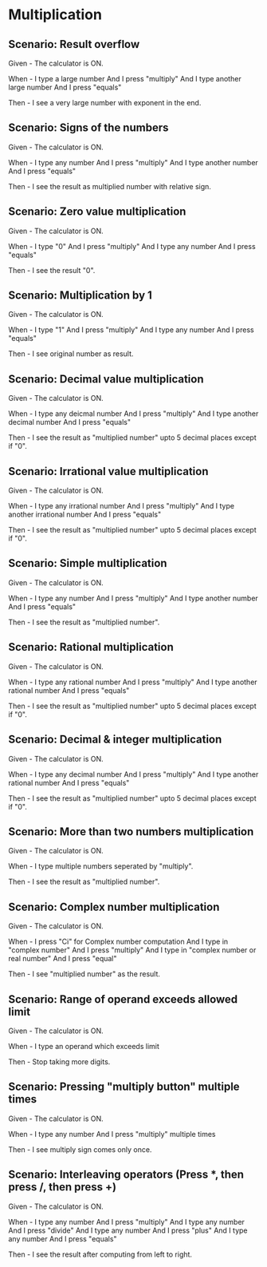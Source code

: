 # Multiplication

## Scenario: Result overflow

Given - The calculator is ON.

When - I type a large number
And I press "multiply"
And I type another large number
And I press "equals"

Then - I see a very large number with
exponent in the end.

## Scenario: Signs of the numbers

Given - The calculator is ON.

When - I type any number
And I press "multiply"
And I type another number
And I press "equals"

Then - I see the result as multiplied number with
relative sign.

## Scenario: Zero value multiplication

Given - The calculator is ON.

When - I type "0"
And I press "multiply"
And I type any number
And I press "equals"

Then - I see the result "0".

## Scenario: Multiplication by 1

Given - The calculator is ON.

When - I type "1"
And I press "multiply"
And I type any number
And I press "equals"

Then - I see original number as result.

## Scenario: Decimal value multiplication

Given - The calculator is ON.

When - I type any deicmal number
And I press "multiply"
And I type another decimal number
And I press "equals"

Then - I see the result as "multiplied number" upto
5 decimal places except if "0".

## Scenario: Irrational value multiplication

Given - The calculator is ON.

When - I type any irrational number
And I press "multiply"
And I type another irrational number
And I press "equals"

Then - I see the result as "multiplied number" upto
5 decimal places except if "0".

## Scenario: Simple multiplication

Given - The calculator is ON.

When - I type any number
And I press "multiply"
And I type another number
And I press "equals"

Then - I see the result as "multiplied number".

## Scenario: Rational multiplication

Given - The calculator is ON.

When -  I type any rational number
And I press "multiply"
And I type another rational number
And I press "equals"

Then - I see the result as "multiplied number" upto
5 decimal places except if "0".

## Scenario: Decimal & integer multiplication

Given - The calculator is ON.

When - I type any decimal number
And I press "multiply"
And I type another rational number
And I press "equals"

Then - I see the result as "multiplied number" upto
5 decimal places except if "0".

## Scenario: More than two numbers multiplication

Given - The calculator is ON.

When - I type multiple numbers seperated by "multiply".

Then - I see the result as "multiplied number".

## Scenario: Complex number multiplication

Given - The calculator is ON.

When - I press "Ci" for Complex number computation
And I type in "complex number"
And I press "multiply"
And I type in "complex number or real number"
And I press "equal"

Then - I see "multiplied number" as the result.

## Scenario: Range of operand exceeds allowed limit

Given - The calculator is ON.

When - I type an operand which exceeds limit

Then - Stop taking more digits.

## Scenario: Pressing "multiply button" multiple times

Given - The calculator is ON.

When - I type any number
And I press "multiply" multiple times

Then - I see multiply sign comes only once.

## Scenario: Interleaving operators (Press *, then press /, then press +)

Given - The calculator is ON.

When - I type any number
And I press "multiply"
And I type any number
And I press "divide"
And I type any number
And I press "plus"
And I type any number
And I press "equals"

Then - I see the result after computing from left
to right.
